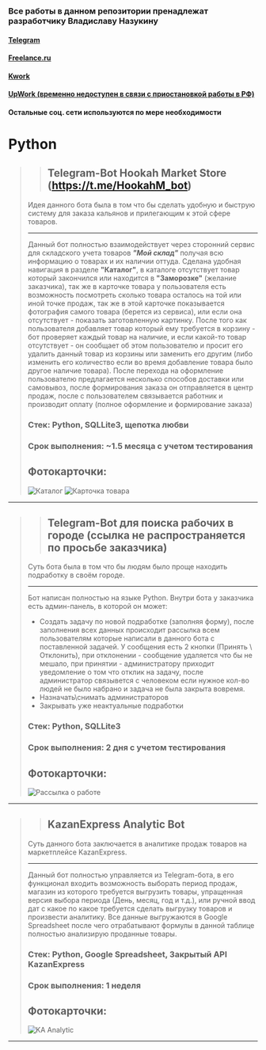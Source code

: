 ### Все работы в данном репозитории пренадлежат разработчику Владиславу Назукину
#### [Telegram](https://t.me/vladislav_osipov89)
#### [Freelance.ru](https://freelance.ru/vladislavnazukin)
#### [Kwork](https://freelance.ru/vladislavnazukin)
#### [UpWork (временно недоступен в связи с приостановкой работы в РФ)](https://www.upwork.com/)
#### Остальные соц. сети используются по мере необходимости

# Python

>>## Telegram-Bot Hookah Market Store (https://t.me/HookahM_bot)
>Идея данного бота была в том что бы сделать удобную и быструю систему для заказа кальянов и прилегающим к этой сфере товаров.
> ____
> Данный бот полностью взаимодействует через сторонний сервис для складского учета товаров ___"Мой склад"___ получая всю информацию о товарах и их наличии оттуда. Сделана удобная навигация в разделе **"Каталог"**, в каталоге отсутствует товар который закончился или находится в **"Заморозке"** (желание заказчика), так же в карточке товара у пользователя есть возможность посмотреть сколько товара осталось на той или иной точке продаж, так же в этой карточке показывается фотография самого товара (берется из сервиса), или если она отсутствует - показать заготовленную картинку. После того как пользователя добавляет товар который ему требуется в корзину - бот проверяет каждый товар на наличие, и если какой-то товар отсутствует - он сообщает об этом пользователю и просит его удалить данный товар из корзины или заменить его другим (либо изменить его количество если во время добавление товара было другое наличие товара). После перехода на оформление пользователю предлагается несколько способов доставки или самовывоз, после формирования заказа он отправляется в центр продаж, после с пользователем связывается работник и производит оплату (полное оформление и формирование заказа)
>
>### **Стек:** Python, SQLLite3, щепотка любви
>### **Срок выполнения**: ~1.5 месяца с учетом тестирования
>## Фотокарточки:
>![Каталог](https://user-images.githubusercontent.com/32748041/170841146-34034e4c-19c1-48d1-9eed-69f20f9f4697.png)
>![Карточка товара](https://user-images.githubusercontent.com/32748041/170841214-f484a4b5-843b-49ae-9f1d-c3325a9c7400.png)

____

>>## Telegram-Bot для поиска рабочих в городе **(ссылка не распространяется по просьбе заказчика)**
> Суть бота была в том что бы людям было проще находить подработку в своём городе.
> ____
> Бот написан полностью на языке Python. Внутри бота у заказчика есть админ-панель, в которой он может:
> - Создать задачу по новой подработке (заполняя форму), после заполнения всех данных происходит рассылка всем пользователям которые написали в данного бота с поставленной задачей. У сообщения есть 2 кнопки (Принять \ Отклонить), при отклонении - сообщение удаляется что бы не мешало, при принятии - администратору приходит уведомление о том что отклик на задачу, после администратор связывется с человеком если нужное кол-во людей не было набрано и задача не была закрыта вовремя.
> - Назначать\снимать администраторов
> - Закрывать уже неактуальные подработки
>
>### **Стек:** Python, SQLLite3
>### **Срок выполнения**: 2 дня с учетом тестирования
>## Фотокарточки:
>![Рассылка о работе](https://user-images.githubusercontent.com/32748041/171661504-92e1af96-f8cd-4c44-8663-f7b785caa478.png)


____

>>## KazanExpress Analytic Bot
> Суть данного бота заключается в аналитике продаж товаров на маркетплейсе KazanExpress.
> ____
> Данный бот полностью управляется из Telegram-бота, в его функционал входить возможность выборать период продаж, магазин из которого требуется выгрузить товары, упращенная версия выбора периода (День, месяц, год и т.д.), или ручной ввод дат с какое по какое требуется сделать выгрузку товаров и произвести аналитику. Все данные выгружаются в Google Spreadsheet после чего отрабатывают формулы в данной таблице полностью анализирую проданные товары.
>
>### **Стек:** Python, Google Spreadsheet, Закрытый API KazanExpress
>### **Срок выполнения**: 1 неделя
>## Фотокарточки:
>![KA Analytic](https://user-images.githubusercontent.com/32748041/174496375-350ad608-e243-4996-ac04-5c442e6c514e.png)
____
